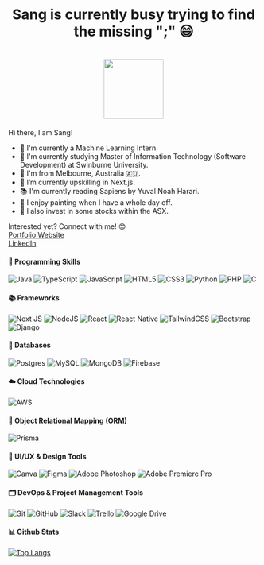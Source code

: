 <div align="center">
   <h1> Sang is currently busy trying to find the missing ";" 😄 <h1>
   <img width="120" src="https://user-images.githubusercontent.com/97276811/203482491-cc80066b-6782-428f-b4bf-eb06acaa3f12.gif"/>
</div>

Hi there, I am Sang! 
- 💼 I'm currently a Machine Learning Intern.
- 🏫 I'm currently studying Master of Information Technology (Software Development) at Swinburne University.
- 🏡 I'm from Melbourne, Australia 🇦🇺. 
- 🌱 I’m currently upskilling in Next.js.
- 📚 I'm currently reading Sapiens by Yuval Noah Harari. 
- 🎨 I enjoy painting when I have a whole day off. 
- 🚀 I also invest in some stocks within the ASX.

Interested yet? Connect with me! 😊
<br><a target="blank" href="https://sangvo235.github.io/">Portfolio Website</a><br/>
<a target="blank" href="https://www.linkedin.com/in/sangvo235/">LinkedIn</a>

#### 💬 Programming Skills
![Java](https://img.shields.io/badge/java-%23ED8B00.svg?style=for-the-badge&logo=java&logoColor=white)
![TypeScript](https://img.shields.io/badge/typescript-%23007ACC.svg?style=for-the-badge&logo=typescript&logoColor=white)
![JavaScript](https://img.shields.io/badge/javascript-%23323330.svg?style=for-the-badge&logo=javascript&logoColor=%23F7DF1E)
![HTML5](https://img.shields.io/badge/html5-%23E34F26.svg?style=for-the-badge&logo=html5&logoColor=white)
![CSS3](https://img.shields.io/badge/css3-%231572B6.svg?style=for-the-badge&logo=css3&logoColor=white)
![Python](https://img.shields.io/badge/python-3670A0?style=for-the-badge&logo=python&logoColor=ffdd54)
![PHP](https://img.shields.io/badge/php-%23777BB4.svg?style=for-the-badge&logo=php&logoColor=white)
![C](https://img.shields.io/badge/c-%2300599C.svg?style=for-the-badge&logo=c&logoColor=white)

#### 📚 Frameworks
![Next JS](https://img.shields.io/badge/Next-black?style=for-the-badge&logo=next.js&logoColor=white)
![NodeJS](https://img.shields.io/badge/node.js-6DA55F?style=for-the-badge&logo=node.js&logoColor=white)
![React](https://img.shields.io/badge/react-%2320232a.svg?style=for-the-badge&logo=react&logoColor=%2361DAFB)
![React Native](https://img.shields.io/badge/react_native-%2320232a.svg?style=for-the-badge&logo=react&logoColor=%2361DAFB)
![TailwindCSS](https://img.shields.io/badge/tailwindcss-%2338B2AC.svg?style=for-the-badge&logo=tailwind-css&logoColor=white)
![Bootstrap](https://img.shields.io/badge/bootstrap-%23563D7C.svg?style=for-the-badge&logo=bootstrap&logoColor=white)
![Django](https://img.shields.io/badge/django-%23092E20.svg?style=for-the-badge&logo=django&logoColor=white)
 
#### 📂 Databases
![Postgres](https://img.shields.io/badge/postgres-%23316192.svg?style=for-the-badge&logo=postgresql&logoColor=white)
![MySQL](https://img.shields.io/badge/mysql-%2300f.svg?style=for-the-badge&logo=mysql&logoColor=white)
![MongoDB](https://img.shields.io/badge/MongoDB-%234ea94b.svg?style=for-the-badge&logo=mongodb&logoColor=white)
![Firebase](https://img.shields.io/badge/Firebase-039BE5?style=for-the-badge&logo=Firebase&logoColor=white)
      
#### ☁️ Cloud Technologies
![AWS](https://img.shields.io/badge/AWS-%23FF9900.svg?style=for-the-badge&logo=amazon-aws&logoColor=white)

#### 🎯 Object Relational Mapping (ORM)
![Prisma](https://img.shields.io/badge/Prisma-3982CE?style=for-the-badge&logo=Prisma&logoColor=white)
      
#### 🎨 UI/UX & Design Tools
![Canva](https://img.shields.io/badge/Canva-%2300C4CC.svg?style=for-the-badge&logo=Canva&logoColor=white)
![Figma](https://img.shields.io/badge/figma-%23F24E1E.svg?style=for-the-badge&logo=figma&logoColor=white)
![Adobe Photoshop](https://img.shields.io/badge/adobe%20photoshop-%2331A8FF.svg?style=for-the-badge&logo=adobe%20photoshop&logoColor=white)
![Adobe Premiere Pro](https://img.shields.io/badge/Adobe%20Premiere%20Pro-9999FF.svg?style=for-the-badge&logo=Adobe%20Premiere%20Pro&logoColor=white)

#### 🗂️ DevOps & Project Management Tools
![Git](https://img.shields.io/badge/git-%23F05033.svg?style=for-the-badge&logo=git&logoColor=white)
![GitHub](https://img.shields.io/badge/github-%23121011.svg?style=for-the-badge&logo=github&logoColor=white)
![Slack](https://img.shields.io/badge/Slack-4A154B?style=for-the-badge&logo=slack&logoColor=white)
![Trello](https://img.shields.io/badge/Trello-%23026AA7.svg?style=for-the-badge&logo=Trello&logoColor=white)
![Google Drive](https://img.shields.io/badge/Google%20Drive-4285F4?style=for-the-badge&logo=googledrive&logoColor=white)
  
#### 📊 Github Stats
[![Top Langs](https://github-readme-stats-sigma-five.vercel.app/api/top-langs/?username=sangvo235&layout=compact)](https://github.com/sangvo235)
